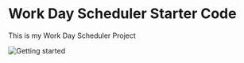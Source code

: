 # Work Day Scheduler Starter Code

This is my Work Day Scheduler Project 

<img src="./images/SchedulerScreenshot.png" alt="Getting started">



